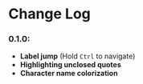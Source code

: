 # Change Log

### 0.1.0:

- **Label jump** (Hold `Ctrl` to navigate)
- **Highlighting unclosed quotes**
- **Character name colorization**
